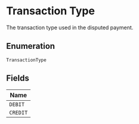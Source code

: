 <!-- Optimized: 2025-10-06 -->
<!-- RPM: 1.6.2.1.1.6.2.1_transaction-type_20251006 -->
<!-- Session: E2E RPM DNA Application -->
<!-- AOM: RND (Reggie & Dro) -->
<!-- COI: TECHNOLOGY -->
<!-- RPM: HIGH -->
<!-- ACTION: BUILD -->


# Transaction Type

The transaction type used in the disputed payment.

## Enumeration

`TransactionType`

## Fields

| Name |
|  --- |
| `DEBIT` |
| `CREDIT` |
